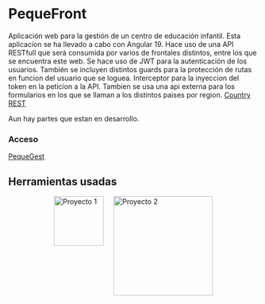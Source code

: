 # PequeFront

Aplicación web para la gestión de un centro de educación infantil. Esta aplicacion se ha llevado a cabo con Angular 19. Hace uso de una API RESTfull que será consumida por varios de frontales distintos, entre los que se encuentra este web.
Se hace uso de JWT para la autenticación de los usuarios. También se incluyen distintos guards para la protección de rutas en funcion del usuario que se loguea.
Interceptor para la inyeccion del token en la peticion a la API.
Tambien se usa una api externa para los formularios en los que se llaman a los distintos paises por region. [Country REST](https://restcountries.com/)

Aun hay partes que estan en desarrollo. 

### Acceso
[PequeGest](http://volumidev.duckdns.org)

## Herramientas usadas
<div style="display: flex; justify-content: center; gap: 20px; flex-wrap: wrap;">
  <img src="https://imgs.search.brave.com/nq8_GOWu0YFCV4etIM3L6kOEWAOehjcjP6G7fJL6CDI/rs:fit:500:0:0:0/g:ce/aHR0cHM6Ly9pbWFn/ZXMuc2Vla2xvZ28u/Y29tL2xvZ28tcG5n/LzUwLzIvYW5ndWxh/ci1pY29uLWxvZ28t/cG5nX3NlZWtsb2dv/LTUwNzMyNC5wbmc" alt="Proyecto 1" width="100"/>
  <img src="https://imgs.search.brave.com/uttMPv5hfZLji-ueba-aUghrvHKRuG49CKQFdZcMGiY/rs:fit:500:0:0:0/g:ce/aHR0cHM6Ly9pbWFn/ZXMuc2Vla2xvZ28u/Y29tL2xvZ28tcG5n/LzQ0LzEvand0LWlv/LWpzb24td2ViLXRv/a2VuLWxvZ28tcG5n/X3NlZWtsb2dvLTQ0/ODg5OC5wbmc" alt="Proyecto 2" width="200"/>
</div>


